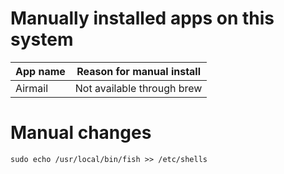 # Manually installed apps on this system

| App name | Reason for manual install             |
|--------- | -------------------------             |
| Airmail  | Not available through brew            |


# Manual changes
```
sudo echo /usr/local/bin/fish >> /etc/shells
```

